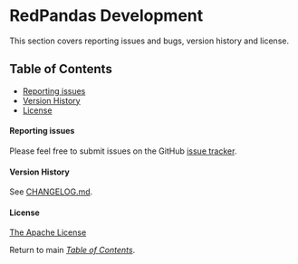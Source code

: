 # RedPandas Development

This section covers reporting issues and bugs, version history and license.

## Table of Contents

<!-- toc -->

- [Reporting issues](#reporting-issues)
- [Version History](#version-history)
- [License](#license)

<!-- tocstop -->



#### Reporting issues

Please feel free to submit issues on the GitHub [issue tracker](https://github.com/RedVoxInc/redpandas/issues). 

#### Version History

See [CHANGELOG.md](CHANGELOG.md).

#### License

[The Apache License](https://github.com/RedVoxInc/redpandas/blob/master/LICENSE)


Return to main _[Table of Contents](https://github.com/RedVoxInc/redpandas)_.